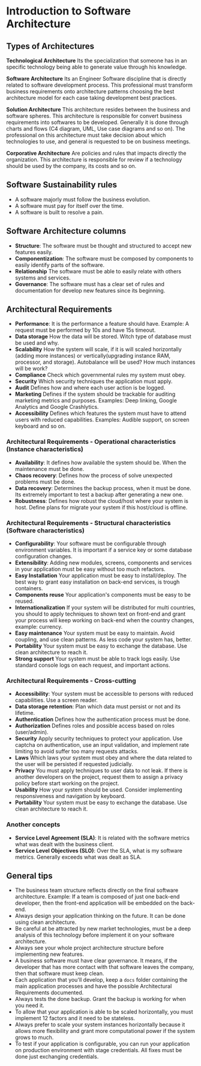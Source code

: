 # Introduction to Software Architecture

## Types of Architectures

**Technological Architecture** Its the specialization that someone has in an specific technology being able to generate value through his knowledge.

**Software Architecture** Its an Engineer Software discipline that is directly related to software development process. This professional must transform business requirements onto architecture patterns choosing the best architecture model for each case taking development best practices.

**Solution Architecture** This architecture resides between the business and software spheres. This architecture is responsible for convert business requirements into softwares to be developed. Generally it is done through charts and flows (C4 diagram, UML, Use case diagrams and so on). The professional on this architecture must take decision about which technologies to use, and general is requested to be on business meetings.

**Corporative Architecture** Are policies and rules that impacts directly the organization. This architecture is responsible for review if a technology should be used by the company, its costs and so on.

## Software Sustainability rules
- A software majorly must follow the business evolution.
- A software must pay for itself over the time.
- A software is built to resolve a pain.

## Software Architecture columns
- **Structure**:  The software must be thought and structured to accept new features easily.
- **Componentization**: The software must be composed by components to easily identify parts of the software.
- **Relationship** The software must be able to easily relate with others systems and services.
- **Governance**: The software must has a clear set of rules and documentation for develop new features since its beginning.

## Architectural Requirements
- **Performance**: It is the performance a feature should have. Example: A request must be performed by 10s and have 15s timeout.
- **Data storage** How the data will be stored. Witch type of database must be used and why.
- **Scalability** How the system will scale, if it is will scaled horizontally (adding more instances) or vertically(upgrading instance RAM, processor, and storage). Autobalance will be used? How much instances will be work?
- **Compliance** Check which governmental rules my system must obey.
- **Security** Which security techniques the application must apply.
- **Audit** Defines how and where each user action is be logged.
- **Marketing** Defines if the system should be trackable for auditing marketing metrics and purposes. Examples: Deep linking, Google Analytics and Google Crashlytics.
- **Accessibility** Defines which features the system must have to attend users with reduced capabilities. Examples: Audible support, on screen keyboard and so on.

### Architectural Requirements - Operational characteristics (Instance characteristics)

- **Availability**: It defines how available the system should be. When the maintenance must be done.
- **Chaos recovery**: Defines how the process of solve unexpected problems must be done.
- **Data recovery**: Determines the backup process, when it must be done. Its extremely important to test a backup after generating a new one. 
- **Robustness**: Defines how robust the cloud/host where your system is host. Define plans for migrate your system if this host/cloud is offline.

### Architectural Requirements - Structural characteristics (Software characteristics)
- **Configurability**: Your software must be configurable through environment variables. It is important if a service key or some database configuration changes.
- **Extensibility**: Adding new modules, screens, components and services in your application must be easy without too much refactors.
- **Easy Installation** Your application must be easy to install/deploy. The best way to grant easy installation on back-end services, is trough containers.
- **Components reuse** Your application's components must be easy to be reused.
- **Internationalization** If your system will be distributed for multi countries, you should to apply techniques to shown text on front-end and grant your process will keep working on back-end when the country changes, example: currency.
- **Easy maintenance** Your system must be easy to maintain. Avoid coupling, and use clean patterns. As less code your system has, better.
- **Portability** Your system must be easy to exchange the database. Use clean architecture to reach it.
- **Strong support** Your system must be able to track logs easily. Use standard console logs on each request, and important actions.

### Architectural Requirements - Cross-cutting
- **Accessibility**: Your system must be accessible to persons with reduced capabilities. Use a screen reader.
- **Data storage retention**: Plan which data must persist or not and its lifetime.
- **Authentication** Defines how the authentication process must be done.
- **Authorization** Defines roles and possible access based on roles (user/admin).
- **Security** Apply security techniques to protect your application. Use captcha on authentication, use an input validation, and implement rate limiting to avoid suffer too many requests attacks.
- **Laws** Which laws your system must obey and where the data related to the user will be persisted if requested judicially.
- **Privacy** You must apply techniques to user data to not leak. If there is another developers on the project, request them to assign a privacy policy before start working on the project.
- **Usability** How your system should be used. Consider implementing responsiveness and navigation by keyboard.
- **Portability** Your system must be easy to exchange the database. Use clean architecture to reach it.

### Another concepts
- **Service Level Agreement (SLA)**: It is related with the software metrics what was dealt with the business client.
- **Service Level Objectives (SLO)**: Over the SLA, what is my software metrics. Generally exceeds what was dealt as SLA.

## General tips
- The business team structure reflects directly on the final software architecture. Example: If a team is composed of just one back-end developer, then the front-end application will be embedded on the back-end.
- Always design your application thinking on the future. It can be done using clean architecture.
- Be careful at be attracted by new market technologies, must be a deep analysis of this technology before implement it on your software architecture.
- Always see your whole project architecture structure before implementing new features.
- A business software must have clear governance. It means, if the developer that has more contact with that software leaves the company, then that software must keep clean.
- Each application that you'll develop, keep a `docs` folder containing the main application processes and have the possible Architectural Requirements documented.
- Always tests the done backup. Grant the backup is working for when you need it.
- To allow that your application is able to be scaled horizontally, you must implement 12 factors and it need to be stateless.
- Always prefer to scale your system instances horizontally because it allows more flexibility and grant more computational power if the system grows to much.
- To test if your application is configurable, you can run your application on production environment with stage credentials. All fixes must be done just exchanging credentials.